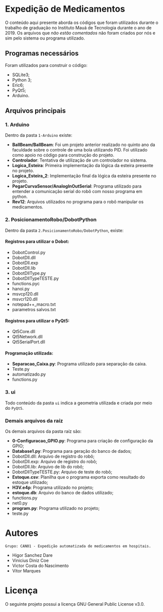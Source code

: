 # Expedição de Medicamentos
O conteúdo aqui presente aborda os códigos que foram utilizados durante o trabalho de graduação no Instituto Mauá de Tecnologia durante o ano de 2019. Os arquivos que _não estão comentados_ não foram criados por nós e sim pelo sistema ou programa utilizado.

## Programas necessários
Foram utilizados para construir o código:
- SQLite3;
- Python 3;
- Eric6;
- PyQt5;
- Arduino.

## Arquivos principais
### 1. Arduino 
Dentro da pasta `1-Arduino` existe:
- **BallBeam/BallBeam**: Foi um projeto anterior realizado no quinto ano da faculdade sobre o controle de uma bola utilizando PID. Foi utilizado como apoio no código para construção do projeto.
- **Controlador**: Tentativa de utilização de um controlador no sistema.
- **Logica_Esteira**: Primeira implementação da lógica da esteira presente no projeto.
- **Logica_Esteira_2**: Implementação final da lógica da esteira presente no projeto.
- **PegarCurvaSensor/AnalogInOutSerial**: Programa utilizado para entender a comunicação serial do robô com nosso programa em python. 
- **Rev12**: Arquivos utilizados no programa para o robô manipular os medicamentos.

### 2. PosicionamentoRobo/DobotPython
Dentro da pasta `2.PosicionamentoRobo/DobotPython`, existe:
#### Registros para utilizar o Dobot:
- DobotControl.py
- DobotDll.dll
- DobotDll.exp
- DobotDll.lib
- DobotDllType.py
- DobotDllTypeTESTE.py
- functions.pyc
- hanoi.py
- msvcp120.dll
- msvcr120.dll
- notepad++_macro.txt
- parametros salvos.txt

#### Registros para utilizar o PyQt5:
- Qt5Core.dll
- Qt5Network.dll
- Qt5SerialPort.dll

#### Programação utilizada:
- **Separacao_Caixa.py**: Programa utilizado para separação da caixa.
- Teste.py
- automatizado.py
- functions.py

### 3. ui
Todo conteúdo da pasta `ui` indica a geometria utilizada e criada por meio do `PyQt5`.

### Demais arquivos da raíz
Os demais arquivos da pasta raíz são:

- **0-Configuracao_GPIO.py**: Programa para criação de configuração da GPIO;
- **Database1.py**: Programa para geração do banco de dados;
- DobotDll.dll: Arquivo de registro do robô;
- DobotDll.exp: Arquivo de registro do robô;
- DobotDll.lib: Arquivo de lib do robô;
- DobotDllTypeTESTE.py: Arquivo de teste do robô;
- **Estoque.csv**: Planilha que o programa exporta como resultado do estoque utilizado;
- **H3V.e4p**: Programa utilizado no projeto;
- **estoque.db**: Arquivo do banco de dados utilizado;
- functions.py
- net0.py
- **program.py**: Programa utilizado no projeto;
- teste.py

# Autores
    Grupo: CAN01 - Expedição automatizada de medicamentos em hospitais.
- Higor Sanchez Dare
- Vinicius Diniz Coe
- Victor Costa do Nascimento
- Vitor Marques

# Licença
O seguinte projeto possui a licença GNU General Public License v3.0.
